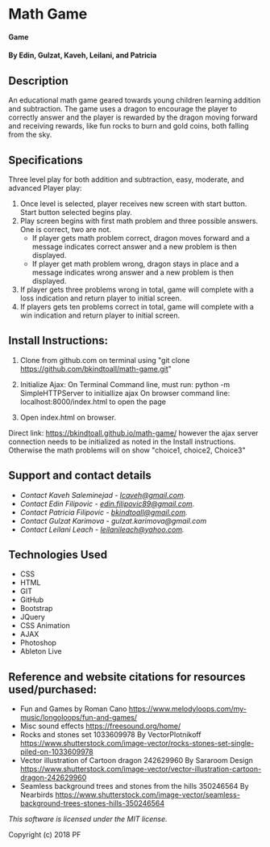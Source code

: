 
# Math Game

#### Game

#### By Edin, Gulzat, Kaveh, Leilani, and Patricia

## Description
An educational math game geared towards young children learning addition and subtraction. The game uses a dragon to encourage the player to correctly answer and the player is rewarded by the dragon moving forward and receiving rewards, like fun rocks to burn and gold coins, both falling from the sky.

## Specifications

Three level play for both addition and subtraction, easy, moderate, and advanced
Player play:
 1. Once level is selected, player receives new screen with start button. Start button selected begins play.
 2. Play screen begins with first math problem and three possible answers. One is correct, two are not.
  	* If player gets math problem correct, dragon moves forward and a message indicates correct answer and a new problem is then displayed.
  	* If player get math problem wrong, dragon stays in place and a message indicates wrong answer and a new problem is then displayed.
 3. If player gets three problems wrong in total, game will complete with a loss indication and return player to initial screen.
 4. If players gets ten problems correct in total, game will complete with a win indication and return player to initial screen.

## Install Instructions:

1. Clone from github.com on terminal using "git clone https://github.com/bkindtoall/math-game.git"
2. Initialize Ajax: On Terminal Command line, must run: python -m SimpleHTTPServer to initiallize ajax
					On browser command line: localhost:8000/index.html to open the page

3. Open index.html on browser.

Direct link: https://bkindtoall.github.io/math-game/ however the ajax server connection needs to be initialized as noted in the Install instructions. Otherwise the math problems will on show "choice1, choice2, Choice3"


## Support and contact details
* _Contact Kaveh Saleminejad - lcaveh@gmail.com._
* _Contact Edin Filipovic - edin.filipovic89@gmail.com._
* _Contact Patricia Filipovic - bkindtoall@gmail.com._
* _Contact Gulzat Karimova - gulzat.karimova@gmail.com_
* _Contact Leilani Leach - leilanileach@yahoo.com._

## Technologies Used

* CSS
* HTML
* GIT
* GitHub
* Bootstrap
* JQuery
* CSS Animation
* AJAX
* Photoshop
* Ableton Live

## Reference and website citations for resources used/purchased:
* Fun and Games by Roman Cano https://www.melodyloops.com/my-music/longoloops/fun-and-games/
* Misc sound effects https://freesound.org/home/
* Rocks and stones set 1033609978 By VectorPlotnikoff https://www.shutterstock.com/image-vector/rocks-stones-set-single-piled-on-1033609978
* Vector illustration of Cartoon dragon 242629960 By Sararoom Design https://www.shutterstock.com/image-vector/vector-illustration-cartoon-dragon-242629960
* Seamless background trees and stones from the hills 350246564 By Nearbirds https://www.shutterstock.com/image-vector/seamless-background-trees-stones-hills-350246564

*This software is licensed under the MIT license.*

Copyright (c) 2018 PF
